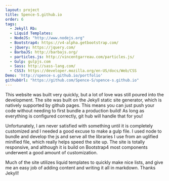```yaml
---
layout: project
title: Spence-S.github.io
order: 6
tags:
  - Jekyll Rb:
  - Liquid Templates:
  - NodeJS: "http://www.nodejs.org"
  - Bootstrap4: https://v4-alpha.getbootstrap.com/
  - jQuery: https://jquery.com/
  - BarbaJS: http://barbajs.org/
  - particles.js: http://vincentgarreau.com/particles.js/
  - Gulp: gulpjs.com
  - Sass: http://sass-lang.com/
  - CSS3: https://developer.mozilla.org/en-US/docs/Web/CSS
Demo: 'http://spence-s.github.io/portfolio'
githubUrl: "https://github.com/Spence-S/spence-s.github.io"
---
```


This website was built very quickly, but a lot of love was still poured into the development.
The site was built on the Jekyll static site generator, which is natively supported
by github pages. This means you can just push your code without needing to first bundle
a production build! As long as everything is configured correctly, git hub will handle that
for you!

Unfortunately, I am never satisfied with something until it is completely customized and I
needed a good excuse to make a gulp file. I used node to bundle and develop the js and
serve all the libraries I use from an uglified minified file, which really helps speed
the site up. The site is totally responsive, and although it is build on Bootstrap4
most components underwent a good amount of customization.

Much of the site utilizes liquid templates to quickly make nice lists, and give me
an easy job of adding content and writing it all in markdown. Thanks Jekyll!
